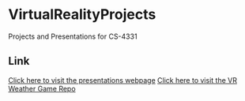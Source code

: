 # VirtualRealityProjects
Projects and Presentations for CS-4331

## Link
[Click here to visit the presentations webpage](https://defritz.github.io/VirtualRealityProjects/)
[Click here to visit the VR Weather Game Repo](https://github.com/joyellealina/VRGame)
